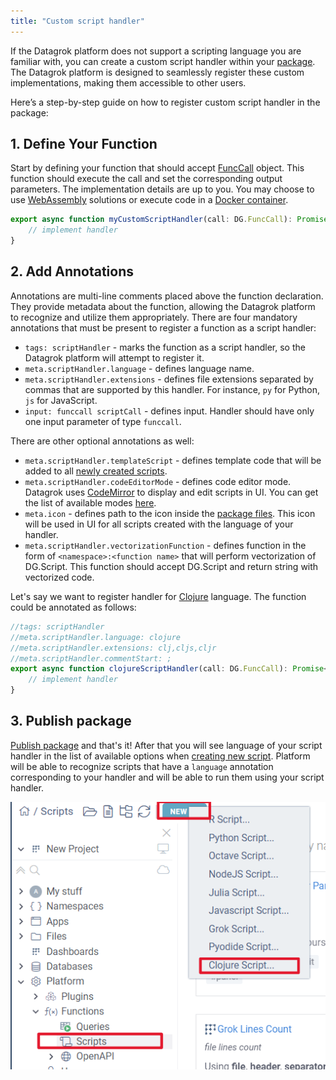 ```yaml
---
title: "Custom script handler"
---
```


If the Datagrok platform does not support a scripting language you are familiar with, you can create a custom script handler within your [package](../../develop/how-to/create-package). 
The Datagrok platform is designed to seamlessly register these custom implementations, making them accessible to other users.

Here’s a step-by-step guide on how to register custom script handler in the package:

## 1. Define Your Function

Start by defining your function that should accept [FuncCall](../../datagrok/concepts/functions/function-call) object.
This function should execute the call and set the corresponding output parameters. The implementation details are up to you. 
You may choose to use [WebAssembly](https://webassembly.org/) solutions or execute code in a [Docker container](../packages/docker-containers.md).

```typescript
export async function myCustomScriptHandler(call: DG.FuncCall): Promise<void> {
    // implement handler
}
```

## 2. Add Annotations

Annotations are multi-line comments placed above the function declaration. They provide metadata about the function, allowing the Datagrok platform to recognize and utilize them appropriately.
There are four mandatory annotations that must be present to register a function as a script handler:

* `tags: scriptHandler` - marks the function as a script handler, so the Datagrok platform will attempt to register it.
* `meta.scriptHandler.language` - defines language name.
* `meta.scriptHandler.extensions` - defines file extensions separated by commas that are supported by this handler. For instance, `py` for Python, `js` for JavaScript.
* `input: funccall scriptCall` - defines input. Handler should have only one input parameter of type `funccall`.

There are other optional annotations as well:
* `meta.scriptHandler.templateScript` - defines template code that will be added to all [newly created scripts](../../../compute/scripting/getting-started.md#create-a-script).
* `meta.scriptHandler.codeEditorMode` - defines code editor mode. Datagrok uses [CodeMirror](https://codemirror.net/) to display and edit scripts in UI. You can get the list of available modes [here](https://codemirror.net/5/mode/).
* `meta.icon` - defines path to the icon inside the [package files](../../develop/how-to/work-with-package-files). This icon will be used in UI for all scripts created with the language of your handler.
* `meta.scriptHandler.vectorizationFunction` - defines function in the form of `<namespace>:<function name>` that will perform vectorization of DG.Script. This function should accept DG.Script and return string with vectorized code.

Let's say we want to register handler for [Clojure](https://clojure.org/) language. The function could be annotated as follows:

```typescript
//tags: scriptHandler
//meta.scriptHandler.language: clojure
//meta.scriptHandler.extensions: clj,cljs,cljr 
//meta.scriptHandler.commentStart: ;
export async function clojureScriptHandler(call: DG.FuncCall): Promise<void> {
    // implement handler
}
```

## 3. Publish package

[Publish package](../../develop/how-to/publish-packages) and that's it! After that you will see language of your script handler in the list of available options when [creating new script](../../../compute/scripting/getting-started.md#create-a-script).
Platform will be able to recognize scripts that have a `language` annotation corresponding to your handler and will be able to run them using your script handler.

![custom-script-handler](custom-script-handler.png)
